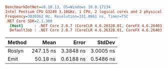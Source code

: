 ``` ini

BenchmarkDotNet=v0.10.13, OS=Windows 10.0.17134
Intel Pentium CPU G3240 3.10GHz, 1 CPU, 2 logical cores and 2 physical cores
Frequency=3020362 Hz, Resolution=331.0861 ns, Timer=TSC
.NET Core SDK=2.1.300
  [Host]     : .NET Core 2.0.7 (CoreCLR 4.6.26328.01, CoreFX 4.6.26403.03), 64bit RyuJIT  [AttachedDebugger]
  DefaultJob : .NET Core 2.0.7 (CoreCLR 4.6.26328.01, CoreFX 4.6.26403.03), 64bit RyuJIT


```
| Method |      Mean |     Error |    StdDev |
|------- |----------:|----------:|----------:|
| Roslyn | 247.15 ns | 3.3848 ns | 3.0005 ns |
|   Emit |  50.18 ns | 0.6188 ns | 0.5486 ns |
